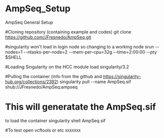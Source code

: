 # AmpSeq_Setup
AmpSeq General Setup

#Cloning repository (containing example and codes)
git clone https://github.com/JFresnedo/AmpSeq.git

#singularity won't load in login node so changing to a working node
srun --nodes=1 --ntasks-per-node=2 --mem-per-cpu=32g --time=2:00:00 --pty $SHELL

#Loading Singularity on the HCC
module load singularity/3.2

#Pulling the container (info from the github and https://singularity-hub.org/collections/2392)
singularity pull --name AmpSeq.sif shub://JFresnedo/AmpSeq:ampseq
# This will generatate the AmpSeq.sif 
to load the container 
singularity shell AmpSeq.sif

#To test open 
vcftools or etc
<Code>XXXXXXX <Code>